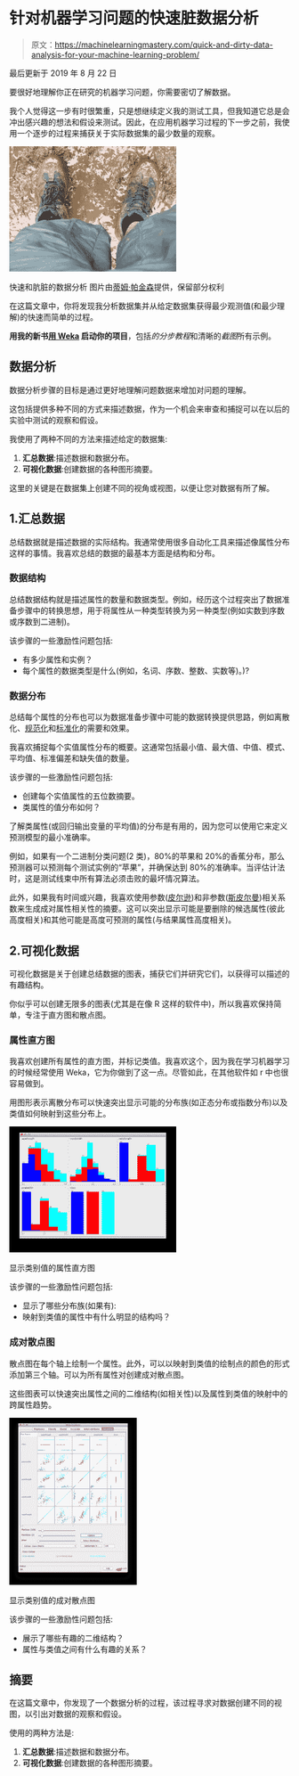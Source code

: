 # 针对机器学习问题的快速脏数据分析

> 原文：<https://machinelearningmastery.com/quick-and-dirty-data-analysis-for-your-machine-learning-problem/>

最后更新于 2019 年 8 月 22 日

要很好地理解你正在研究的机器学习问题，你需要密切了解数据。

我个人觉得这一步有时很繁重，只是想继续定义我的测试工具，但我知道它总是会冲出感兴趣的想法和假设来测试。因此，在应用机器学习过程的下一步之前，我使用一个逐步的过程来捕获关于实际数据集的最少数量的观察。

[![Quick and Dirty Data Analysis](img/4a0b6d775d4aac668ad4853d6528c928.png)](https://machinelearningmastery.com/wp-content/uploads/2014/02/quick-and-dirty.jpg)

快速和肮脏的数据分析
图片由[蒂姆·帕金森](https://www.flickr.com/photos/timparkinson/3788737796/sizes/l/)提供，保留部分权利

在这篇文章中，你将发现我分析数据集并从给定数据集获得最少观测值(和最少理解)的快速而简单的过程。

**用我的新书[用 Weka](https://machinelearningmastery.com/machine-learning-mastery-weka/) 启动你的项目**，包括*的分步教程*和清晰的*截图*所有示例。

## 数据分析

数据分析步骤的目标是通过更好地理解问题数据来增加对问题的理解。

这包括提供多种不同的方式来描述数据，作为一个机会来审查和捕捉可以在以后的实验中测试的观察和假设。

我使用了两种不同的方法来描述给定的数据集:

1.  **汇总数据**:描述数据和数据分布。
2.  **可视化数据**:创建数据的各种图形摘要。

这里的关键是在数据集上创建不同的视角或视图，以便让您对数据有所了解。

## 1.汇总数据

总结数据就是描述数据的实际结构。我通常使用很多自动化工具来描述像属性分布这样的事情。我喜欢总结的数据的最基本方面是结构和分布。

### 数据结构

总结数据结构就是描述属性的数量和数据类型。例如，经历这个过程突出了数据准备步骤中的转换思想，用于将属性从一种类型转换为另一种类型(例如实数到序数或序数到二进制)。

该步骤的一些激励性问题包括:

*   有多少属性和实例？
*   每个属性的数据类型是什么(例如，名词、序数、整数、实数等)。)?

### 数据分布

总结每个属性的分布也可以为数据准备步骤中可能的数据转换提供思路，例如离散化、[规范化](https://en.wikipedia.org/wiki/Normalization_(statistics))和[标准化](https://en.wikipedia.org/wiki/Standardizing)的需要和效果。

我喜欢捕捉每个实值属性分布的概要。这通常包括最小值、最大值、中值、模式、平均值、标准偏差和缺失值的数量。

该步骤的一些激励性问题包括:

*   创建每个实值属性的五位数摘要。
*   类属性的值分布如何？

了解类属性(或回归输出变量的平均值)的分布是有用的，因为您可以使用它来定义预测模型的最小准确率。

例如，如果有一个二进制分类问题(2 类)，80%的苹果和 20%的香蕉分布，那么预测器可以预测每个测试实例的“苹果”，并确保达到 80%的准确率。当评估计法时，这是测试线束中所有算法必须击败的最坏情况算法。

此外，如果我有时间或兴趣，我喜欢使用参数([皮尔逊](https://en.wikipedia.org/wiki/Pearson%27s_correlation_coefficient))和非参数([斯皮尔曼](https://en.wikipedia.org/wiki/Spearman%27s_correlation))相关系数来生成成对属性相关性的摘要。这可以突出显示可能是要删除的候选属性(彼此高度相关)和其他可能是高度可预测的属性(与结果属性高度相关)。

## 2.可视化数据

可视化数据是关于创建总结数据的图表，捕获它们并研究它们，以获得可以描述的有趣结构。

你似乎可以创建无限多的图表(尤其是在像 R 这样的软件中)，所以我喜欢保持简单，专注于直方图和散点图。

### 属性直方图

我喜欢创建所有属性的直方图，并标记类值。我喜欢这个，因为我在学习机器学习的时候经常使用 Weka，它为你做到了这一点。尽管如此，在其他软件如 r 中也很容易做到。

用图形表示离散分布可以快速突出显示可能的分布族(如正态分布或指数分布)以及类值如何映射到这些分布上。

[![Attribute Histograms](img/035f27316a68e09ce1194833b5bac2ad.png)](https://machinelearningmastery.com/wp-content/uploads/2014/02/histograms.png)

显示类别值的属性直方图

该步骤的一些激励性问题包括:

*   显示了哪些分布族(如果有):
*   映射到类值的属性中有什么明显的结构吗？

### 成对散点图

散点图在每个轴上绘制一个属性。此外，可以以映射到类值的绘制点的颜色的形式添加第三个轴。可以为所有属性对创建成对散点图。

这些图表可以快速突出属性之间的二维结构(如相关性)以及属性到类值的映射中的跨属性趋势。

[![Pairwise Scatter-plots Showing Class Values](img/9cf68d5bd985f0d4813e1ecbe641e539.png)](https://machinelearningmastery.com/wp-content/uploads/2014/02/pair-wise-scatterplots.png)

显示类别值的成对散点图

该步骤的一些激励性问题包括:

*   展示了哪些有趣的二维结构？
*   属性与类值之间有什么有趣的关系？

## 摘要

在这篇文章中，你发现了一个数据分析的过程，该过程寻求对数据创建不同的视图，以引出对数据的观察和假设。

使用的两种方法是:

1.  **汇总数据**:描述数据和数据分布。
2.  **可视化数据**:创建数据的各种图形摘要。